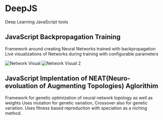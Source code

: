 # DeepJS
Deep Learning JavaScript tools

## JavaScript Backpropagation Training
Framework around creating Neural Networks trained with backpropagation
Live visualizations of Networks during training with configurable parameters

![Network Visual](https://s22.postimg.cc/bvfivwxwd/Screen_Shot_2018-05-30_at_2.37.41_PM.png)
![Network Visual 2](https://s22.postimg.cc/yww41puzx/Screen_Shot_2018-05-30_at_2.38.27_PM.png)


## JavaScript Implentation of NEAT(Neuro-evoluation of Augmenting Topologies) Aglorithim
Framework for genetic optimization of neural network topology as well as weights
Uses mutation for genetic variation, Crossover also for genetic variation.
Uses fitness based reproduction with speciation as a niching method.


